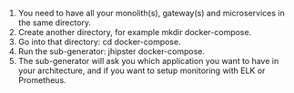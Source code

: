 1. You need to have all your monolith(s), gateway(s) and microservices in the same directory.
2. Create another directory, for example mkdir docker-compose.
3. Go into that directory: cd docker-compose.
4. Run the sub-generator: jhipster docker-compose.
5. The sub-generator will ask you which application you want to have in your architecture, and if you want to setup monitoring with ELK or Prometheus.